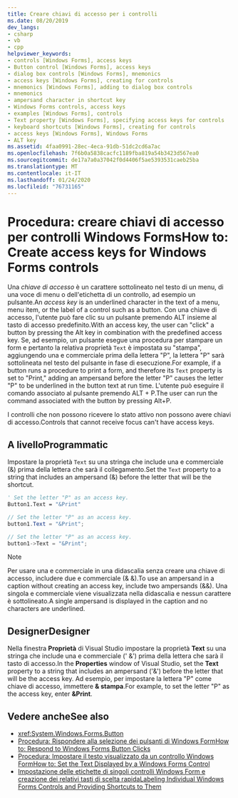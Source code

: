 ```yaml
---
title: Creare chiavi di accesso per i controlli
ms.date: 08/20/2019
dev_langs:
- csharp
- vb
- cpp
helpviewer_keywords:
- controls [Windows Forms], access keys
- Button control [Windows Forms], access keys
- dialog box controls [Windows Forms], mnemonics
- access keys [Windows Forms], creating for controls
- mnemonics [Windows Forms], adding to dialog box controls
- mnemonics
- ampersand character in shortcut key
- Windows Forms controls, access keys
- examples [Windows Forms], controls
- Text property [Windows Forms], specifying access keys for controls
- keyboard shortcuts [Windows Forms], creating for controls
- access keys [Windows Forms], Windows Forms
- ALT key
ms.assetid: 4faa0991-28ec-4eca-91db-51dc2cd6a7ac
ms.openlocfilehash: 7f6b0a5838cacfc1189fba819a54b3423d567ea0
ms.sourcegitcommit: de17a7a0a37042f0d4406f5ae5393531caeb25ba
ms.translationtype: MT
ms.contentlocale: it-IT
ms.lasthandoff: 01/24/2020
ms.locfileid: "76731165"
---
```

# <a name="how-to-create-access-keys-for-windows-forms-controls"></a><span data-ttu-id="f61e6-102">Procedura: creare chiavi di accesso per controlli Windows Forms</span><span class="sxs-lookup"><span data-stu-id="f61e6-102">How to: Create access keys for Windows Forms controls</span></span>

<span data-ttu-id="f61e6-103">Una *chiave di accesso* è un carattere sottolineato nel testo di un menu, di una voce di menu o dell'etichetta di un controllo, ad esempio un pulsante.</span><span class="sxs-lookup"><span data-stu-id="f61e6-103">An *access key* is an underlined character in the text of a menu, menu item, or the label of a control such as a button.</span></span> <span data-ttu-id="f61e6-104">Con una chiave di accesso, l'utente può fare clic su un pulsante premendo ALT insieme al tasto di accesso predefinito.</span><span class="sxs-lookup"><span data-stu-id="f61e6-104">With an access key, the user can "click" a button by pressing the Alt key in combination with the predefined access key.</span></span> <span data-ttu-id="f61e6-105">Se, ad esempio, un pulsante esegue una procedura per stampare un form e pertanto la relativa proprietà `Text` è impostata su "stampa", aggiungendo una e commerciale prima della lettera "P", la lettera "P" sarà sottolineata nel testo del pulsante in fase di esecuzione.</span><span class="sxs-lookup"><span data-stu-id="f61e6-105">For example, if a button runs a procedure to print a form, and therefore its `Text` property is set to "Print," adding an ampersand before the letter "P" causes the letter "P" to be underlined in the button text at run time.</span></span> <span data-ttu-id="f61e6-106">L'utente può eseguire il comando associato al pulsante premendo ALT + P.</span><span class="sxs-lookup"><span data-stu-id="f61e6-106">The user can run the command associated with the button by pressing Alt+P.</span></span>

<span data-ttu-id="f61e6-107">I controlli che non possono ricevere lo stato attivo non possono avere chiavi di accesso.</span><span class="sxs-lookup"><span data-stu-id="f61e6-107">Controls that cannot receive focus can't have access keys.</span></span>

## <a name="programmatic"></a><span data-ttu-id="f61e6-108">A livello</span><span class="sxs-lookup"><span data-stu-id="f61e6-108">Programmatic</span></span>

<span data-ttu-id="f61e6-109">Impostare la proprietà `Text` su una stringa che include una e commerciale (&) prima della lettera che sarà il collegamento.</span><span class="sxs-lookup"><span data-stu-id="f61e6-109">Set the `Text` property to a string that includes an ampersand (&) before the letter that will be the shortcut.</span></span>

```vb
' Set the letter "P" as an access key.
Button1.Text = "&Print"
```

```csharp
// Set the letter "P" as an access key.
button1.Text = "&Print";
```

```cpp
// Set the letter "P" as an access key.
button1->Text = "&Print";
```

> [!NOTE]
> <span data-ttu-id="f61e6-110">Per usare una e commerciale in una didascalia senza creare una chiave di accesso, includere due e commerciale (& &).</span><span class="sxs-lookup"><span data-stu-id="f61e6-110">To use an ampersand in a caption without creating an access key, include two ampersands (&&).</span></span> <span data-ttu-id="f61e6-111">Una singola e commerciale viene visualizzata nella didascalia e nessun carattere è sottolineato.</span><span class="sxs-lookup"><span data-stu-id="f61e6-111">A single ampersand is displayed in the caption and no characters are underlined.</span></span>

## <a name="designer"></a><span data-ttu-id="f61e6-112">Designer</span><span class="sxs-lookup"><span data-stu-id="f61e6-112">Designer</span></span>

<span data-ttu-id="f61e6-113">Nella finestra **Proprietà** di Visual Studio impostare la proprietà **Text** su una stringa che include una e commerciale (' &') prima della lettera che sarà il tasto di accesso.</span><span class="sxs-lookup"><span data-stu-id="f61e6-113">In the **Properties** window of Visual Studio, set the **Text** property to a string that includes an ampersand ('&') before the letter that will be the access key.</span></span> <span data-ttu-id="f61e6-114">Ad esempio, per impostare la lettera "P" come chiave di accesso, immettere **& stampa**.</span><span class="sxs-lookup"><span data-stu-id="f61e6-114">For example, to set the letter "P" as the access key, enter **&Print**.</span></span>

## <a name="see-also"></a><span data-ttu-id="f61e6-115">Vedere anche</span><span class="sxs-lookup"><span data-stu-id="f61e6-115">See also</span></span>

- <xref:System.Windows.Forms.Button>
- [<span data-ttu-id="f61e6-116">Procedura: Rispondere alla selezione dei pulsanti di Windows Form</span><span class="sxs-lookup"><span data-stu-id="f61e6-116">How to: Respond to Windows Forms Button Clicks</span></span>](how-to-respond-to-windows-forms-button-clicks.md)
- [<span data-ttu-id="f61e6-117">Procedura: Impostare il testo visualizzato da un controllo Windows Form</span><span class="sxs-lookup"><span data-stu-id="f61e6-117">How to: Set the Text Displayed by a Windows Forms Control</span></span>](how-to-set-the-text-displayed-by-a-windows-forms-control.md)
- [<span data-ttu-id="f61e6-118">Impostazione delle etichette di singoli controlli Windows Form e creazione dei relativi tasti di scelta rapida</span><span class="sxs-lookup"><span data-stu-id="f61e6-118">Labeling Individual Windows Forms Controls and Providing Shortcuts to Them</span></span>](labeling-individual-windows-forms-controls-and-providing-shortcuts-to-them.md)
